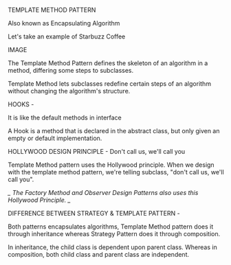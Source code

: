 TEMPLATE METHOD PATTERN

Also known as Encapsulating Algorithm

Let's take an example of Starbuzz Coffee

IMAGE 

The Template Method Pattern defines the skeleton of an algorithm in a method, differing some steps to subclasses.

Template Method lets subclasses redefine certain steps of an algorithm without changing the algorithm's structure.


HOOKS - 

It is like the default methods in interface

A Hook is a method that is declared in the abstract class, but only given an empty or default implementation.

HOLLYWOOD DESIGN PRINCIPLE - Don't call us, we'll call you

Template Method pattern uses the Hollywood principle. When we design with the template method pattern, we're telling subclass, "don't call us, we'll call you".

*_ The Factory Method and Observer Design Patterns also uses this Hollywood Principle. _*


DIFFERENCE BETWEEN STRATEGY & TEMPLATE PATTERN - 

Both patterns encapsulates algorithms, Template Method pattern does it through inheritance whereas Strategy Pattern does it through composition.


In inheritance, the child class is dependent upon parent class. Whereas in composition, both child class and parent class are independent.
